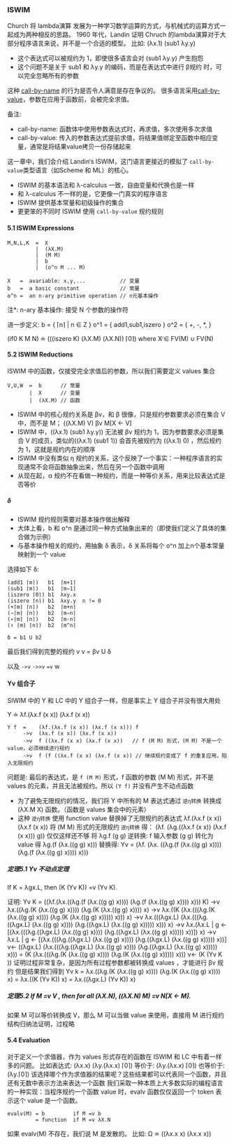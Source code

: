 ### ISWIM
Church 将 lambda演算 发展为一种学习数学运算的方式，与机械式的运算方式一起成为两种相反的思路。
1960 年代，Landin 证明 Chruch 的lambda演算对于大部分程序语言来说，并不是一个合适的模型。
比如: (λx.1) (sub1 λy.y)
* 这个表达式可以被规约为 1，即使很多语言会对 (sub1 λy.y) 产生抱怨
* 这个问题不是关于 sub1 和 λy.y 的编码，而是在表达式中进行 β规约 时，可以完全忽略所有的参数

这种 [call-by-name](https://en.wikipedia.org/wiki/Evaluation_strategy#Call_by_name) 的行为是否令人满意是存在争议的。
很多语言采用[call-by-value](https://en.wikipedia.org/wiki/Evaluation_strategy#Call_by_value)，参数在应用于函数前，会被完全求值。

备注:
* call-by-name: 函数体中使用参数表达式时，再求值，多次使用多次求值
* call-by-value: 传入的参数表达式提前求值，将结果值绑定至函数中相应变量，通常是将结果value拷贝一份存储起来

这一章中，我们会介绍 Landin‘s ISWIM，这门语言更接近的模拟了 `call-by-value`类型语言（如Scheme 和 ML）的核心。
* ISWIM 的基本语法和 λ-calculus 一致，自由变量和代换也是一样
* 和 λ-calculus 不一样的是，它更像一门真实的程序语言
* ISWIM 提供基本常量和初级操作的集合
* 更更笨的不同时 ISWIM 使用 `call-by-value` 规约规则

#### 5.1 ISWIM Expressions
```BNF
M,N,L,K  =  X
         |  (λX.M)
         |  (M M)
         |  b
         |  (o^n M ... M)

X   =  avariable: x,y,...           // 变量
b   =  a basic constant             // 常量
o^n =  an n-ary primitive operation // n元基本操作
```
注*: n-ary 基本操作: 接受 N 个参数的操作符

进一步定义:
b   =  { ⌈n⌉ | n ∈ Z }
o^1 =  { add1,sub1,iszero }
o^2 =  { +, -, *, }

(if0 K M N) ≐ (((iszero K) (λX.M) (λX.N)) ⌈0⌉) where X ̸∈ FV(M) ∪ FV(N)

#### 5.2 ISWIM Reductions
ISWIM 中的函数，仅接受完全求值后的参数，所以我们需要定义 values 集合
```BNF
V,U,W  =  b      // 常量
       |  X      // 变量
       |  (λX.M) // 函数
```

* ISWIM 中的核心规约关系是 βv，和 β 很像，只是规约参数要求必须在集合 V 中，而不是 M；
((λX.M) V) βv M[X ← V]
* ISWIM 中，((λx.1) (sub1 λy.y)) 无法被 βv 规约为 1，因为参数要求必须是集合 V 的成员，类似的((λx.1) (sub1 1)) 会首先被规约为 ((λx.1) 0) ，然后规约为 1，这就是规约内在的顺序
* ISWIM 中没有类似 η 规约的关系，这个反映了一个事实：一种程序语言的实现通常不会将函数抽象出来，然后在另一个函数中调用
* 从现在起，α 规约不在看做一种规约，而是一种等价关系，用来比较表达式是否等价

##### δ
* ISWIM 规约规则需要对基本操作做出解释
* 大体上看，b 和 o^n 是通过同一种方式抽象出来的（即使我们定义了具体的集合做为示例）
* 与基本操作相关的规约，用抽象 δ 表示，δ 关系将每个 o^n 加上n个基本常量 映射到一个 value

选择如下 δ:
```
(add1 ⌈m⌉)   b1  ⌈m+1⌉
(sub1 ⌈m⌉)   b1  ⌈m−1⌉
(iszero ⌈0⌉) b1  λxy.x
(iszero ⌈n⌉) b1  λxy.y  n != 0
(+⌈m⌉ ⌈n⌉)   b2  ⌈m+n⌉
(−⌈m⌉ ⌈n⌉)   b2  ⌈m−n⌉
(∗⌈m⌉ ⌈n⌉)   b2  ⌈m·n⌉
(↑ ⌈m⌉ ⌈n⌉)  b2  ⌈m^n⌉

δ = b1 U b2
```

最后我们得到完整的规约 v
v = βv U δ

以及 `->v` `->>v` `=v`
w
#### Yv 组合子
SIWIM 中的 Y 和 LC 中的 Y 组合子一样，但是事实上 Y 组合子并没有很大用处

Y    ≐    λf.(λx.f (x x)) (λx.f (x x))
```
Y f  =    (λf.(λx.f (x x)) (λx.f (x x))) f
     ->v  (λx.f (x x)) (λx.f (x x))
     ->v  f ((λx.f (x x) (λx.f (x x))   // f (M M) 形式，(M M) 不是一个 value，必须继续进行规约
     ->v  f (f ((λx.f (x x) (λx.f (x x)) // 继续规约变成了 f 的重复应用，陷入无限规约
```

问题是: 最后的表达式，是 `f (M M)` 形式，f 函数的参数 (M M) 形式，并不是 values 的元素，并且无法被规约。所以 `(Y f)` 并没有产生不动点函数
* 为了避免无限规约的情况，我们将 Y 中所有的 M 表达式通过 `逆η转换` 转换成 (λX.M X) 函数。（函数是 values 集合中的元素）
* 这种 `逆η转换` 使用 function value 替换掉了无限规约的表达式
λf.(λx.f (x x)) (λx.f (x x))
将 (M M) 形式的无限规约 `逆η转换` 得：
(λf.
  (λg.((λx.f (x x))
       (λx.f (x x))) g))
仅仅这样还不够
将 λg.f (g g) 逆转换: f 输入参数 (g g) 转化为 value
得 λg.(f (λx.((g g) x)))
替换得:
Yv =  (λf.
        (λx.
          ((λg.(f (λx.((g g) x))))
           (λg.(f (λx.((g g) x)))) x)))

##### 定理5.1 Yv 不动点定理
If K = λgx.L, then (K (Yv K)) =v (Yv K).

证明:
Yv K  =   ((λf.(λx.((λg.(f (λx.((g g) x)))) (λg.(f (λx.((g g) x)))) x))) K)
      ->v λx.((λg.(K (λx.((g g) x)))) (λg.(K (λx.((g g) x)))) x)
      ->v λx.((K (λx.(((λg.(K (λx.((g g) x)))) (λg.(K (λx.((g g) x))))) x))) x)
      ->v λx.(((λgx.L) (λx.(((λg.((λgx.L) (λx.((g g) x)))) (λg.((λgx.L) (λx.((g g) x))))) x))) x)
      ->v λx.(λx.L | g <- [(λx.(((λg.((λgx.L) (λx.((g g) x)))) (λg.((λgx.L) (λx.((g g) x))))) x))]) x)
      ->v λx.L | g <- [(λx.(((λg.((λgx.L) (λx.((g g) x)))) (λg.((λgx.L) (λx.((g g) x))))) x))]
      v<- ((λgx.L) (λx.(((λg.((λgx.L) (λx.((g g) x)))) (λg.((λgx.L) (λx.((g g) x))))) x)))
      =   (K (λx.(((λg.(K (λx.((g g) x)))) (λg.(K (λx.((g g) x))))) x)))
      v<- (K (Yv K ))
证明过程非常复杂，是因为所有过程参数都被转换成 values ，才能进行 βv 规约
但是结果我们得到
Yv k  =  λx.((λg.(K (λx.((g g) x)))) (λg.(K (λx.((g g) x)))) x)
      =  λx.((K (Yv K)) x)
      =  λx.((λgx.L) (Yv K)) x)

##### 定理5.2 If M =v V , then for all (λX.N), ((λX.N) M) =v N[X ← M].
如果 M 可以等价转换成 V，那么 M 可以当做 value 来使用，直接用 M 进行规约
结构归纳法证明，过程略


#### 5.4 Evaluation
对于定义一个求值器，作为 values 形式存在的函数在 ISWIM 和 LC 中有着一样多的问题。
比如表达式:
  (λx.x) (λy.(λx.x) ⌈0⌉)
等价于:
  (λy.(λx.x) ⌈0⌉)
也等价于:
  (λy.⌈0⌉)
该选择哪个作为求值器的结果呢？这些结果都可以代表同一个函数，并且还有无数中表示方法来表达一个函数
我们采取一种本质上大多数实际的编程语言的一种实现：当程序规约一个函数 value 时，evalv 函数仅仅返回一个 token 表示这个 value 是一个函数。

```
evalv(M) = b         if M =v b
         = function  if M =v λX.N
```
如果 evalv(M) 不存在，我们说 M 是发散的。
比如: Ω ≐ ((λx.x x) (λx.x x))

